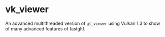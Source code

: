 # vk_viewer

An advanced multithreaded version of `gl_viewer` using Vulkan 1.3 to show of many advanced features of fastgltf.
